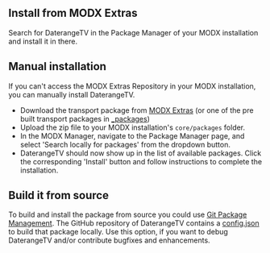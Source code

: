 ## Install from MODX Extras

Search for DaterangeTV in the Package Manager of your MODX installation and
install it in there.

## Manual installation

If you can't access the MODX Extras Repository in your MODX installation, you
can manually install DaterangeTV.

* Download the transport package from [MODX Extras](https://modx.com/extras/package/daterangetv) (or one of the pre built transport packages in [_packages](https://github.com/Jako/DaterangeTV/tree/master/_packages))
* Upload the zip file to your MODX installation's `core/packages` folder.
* In the MODX Manager, navigate to the Package Manager page, and select 'Search locally for packages' from the dropdown button.
* DaterangeTV should now show up in the list of available packages. Click the corresponding 'Install' button and follow instructions to complete the installation.

## Build it from source

To build and install the package from source you could use [Git Package
Management](https://github.com/TheBoxer/Git-Package-Management). The GitHub
repository of DaterangeTV contains a
[config.json](https://github.com/Jako/DaterangeTV/blob/master/_build/config.json)
to build that package locally. Use this option, if you want to debug DaterangeTV
and/or contribute bugfixes and enhancements.
